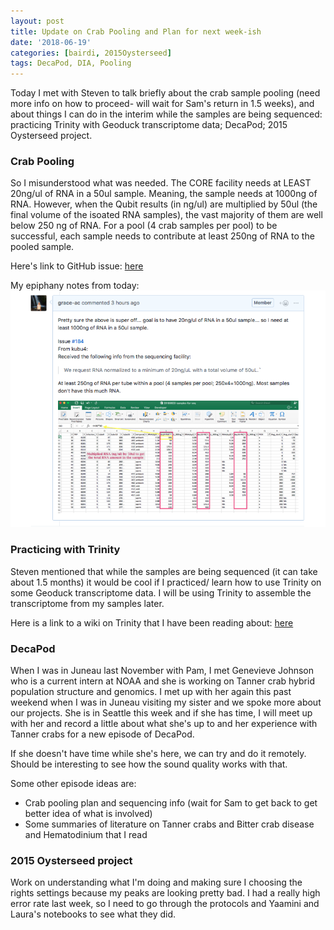 ```yaml
---
layout: post
title: Update on Crab Pooling and Plan for next week-ish
date: '2018-06-19'
categories: [bairdi, 2015Oysterseed]
tags: DecaPod, DIA, Pooling
---
```

Today I met with Steven to talk briefly about the crab sample pooling (need more info on how to proceed- will wait for Sam's return in 1.5 weeks), and about things I can do in the interim while the samples are being sequenced: practicing Trinity with Geoduck transcriptome data; DecaPod; 2015 Oysterseed project. 

### Crab Pooling

So I misunderstood what was needed. The CORE facility needs at LEAST 20ng/ul of RNA in a 50ul sample. Meaning, the sample needs at 1000ng of RNA. However, when the Qubit results (in ng/ul) are multiplied by 50ul (the final volume of the isoated RNA samples), the vast majority of them are well below 250 ng of RNA. For a pool (4 crab samples per pool) to be successful, each sample needs to contribute at least 250ng of RNA to the pooled sample. 

Here's link to GitHub issue: [here](https://github.com/RobertsLab/resources/issues/285)

My epiphany notes from today:    
![](https://github.com/grace-ac/grace-ac.github.io/blob/master/notebook-images/20180619-notes.png)


### Practicing with Trinity

Steven mentioned that while the samples are being sequenced (it can take about 1.5 months) it would be cool if I practiced/ learn how to use Trinity on some Geoduck transcriptome data. I will be using Trinity to assemble the transcriptome from my samples later.

Here is a link to a wiki on Trinity that I have been reading about: [here](https://github.com/trinityrnaseq/trinityrnaseq/wiki)

### DecaPod

When I was in Juneau last November with Pam, I met Genevieve Johnson who is a current intern at NOAA and she is working on Tanner crab hybrid population structure and genomics. I met up with her again this past weekend when I was in Juneau visiting my sister and we spoke more about our projects. She is in Seattle this week and if she has time, I will meet up with her and record a little about what she's up to and her experience with Tanner crabs for a new episode of DecaPod.

If she doesn't have time while she's here, we can try and do it remotely. Should be interesting to see how the sound quality works with that.

Some other episode ideas are:   
- Crab pooling plan and sequencing info (wait for Sam to get back to get better idea of what is involved)
- Some summaries of literature on Tanner crabs and Bitter crab disease and Hematodinium that I read

### 2015 Oysterseed project

Work on understanding what I'm doing and making sure I choosing the rights settings because my peaks are looking pretty bad. I had a really high error rate last week, so I need to go through the protocols and Yaamini and Laura's notebooks to see what they did.

